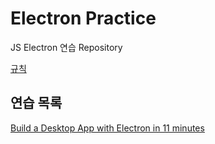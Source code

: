 # Electron Practice

JS Electron 연습 Repository

[규칙](rule.md)

## 연습 목록

[Build a Desktop App with Electron in 11 minutes](./electron-tasting/README.md)

